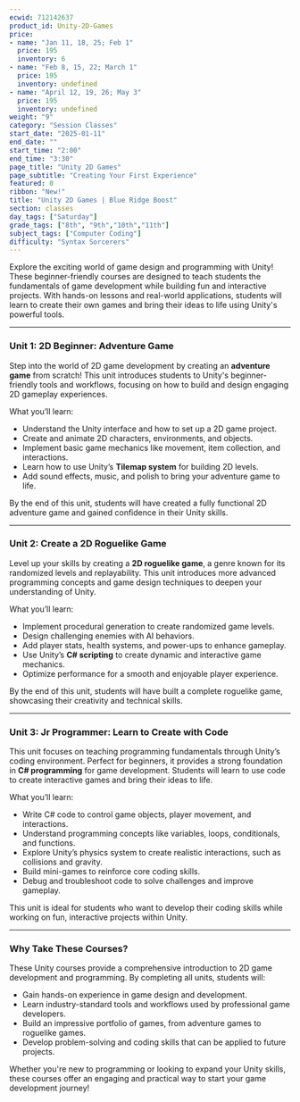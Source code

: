 ```yaml
---
ecwid: 712142637
product_id: Unity-2D-Games
price:
- name: "Jan 11, 18, 25; Feb 1"
  price: 195
  inventory: 6
- name: "Feb 8, 15, 22; March 1"
  price: 195
  inventory: undefined
- name: "April 12, 19, 26; May 3"
  price: 195
  inventory: undefined
weight: "9"
category: "Session Classes"
start_date: "2025-01-11"
end_date: ""
start_time: "2:00"
end_time: "3:30"
page_title: "Unity 2D Games"
page_subtitle: "Creating Your First Experience"
featured: 0
ribbon: "New!"
title: "Unity 2D Games | Blue Ridge Boost"
section: classes
day_tags: ["Saturday"]
grade_tags: ["8th", "9th","10th","11th"]
subject_tags: ["Computer Coding"]
difficulty: "Syntax Sorcerers"
---
```

<p>Explore the exciting world of game design and programming with Unity! These beginner-friendly courses are designed to teach students the fundamentals of game development while building fun and interactive projects. With hands-on lessons and real-world applications, students will learn to create their own games and bring their ideas to life using Unity's powerful tools.</p><hr><h3><strong>Unit 1: 2D Beginner: Adventure Game</strong></h3><p>Step into the world of 2D game development by creating an <strong>adventure game</strong> from scratch! This unit introduces students to Unity's beginner-friendly tools and workflows, focusing on how to build and design engaging 2D gameplay experiences.</p><p>What you’ll learn:</p><ul> <li>Understand the Unity interface and how to set up a 2D game project.</li> <li>Create and animate 2D characters, environments, and objects.</li> <li>Implement basic game mechanics like movement, item collection, and interactions.</li> <li>Learn how to use Unity’s <strong>Tilemap system</strong> for building 2D levels.</li> <li>Add sound effects, music, and polish to bring your adventure game to life.</li> </ul><p>By the end of this unit, students will have created a fully functional 2D adventure game and gained confidence in their Unity skills.</p><hr><h3><strong>Unit 2: Create a 2D Roguelike Game</strong></h3><p>Level up your skills by creating a <strong>2D roguelike game</strong>, a genre known for its randomized levels and replayability. This unit introduces more advanced programming concepts and game design techniques to deepen your understanding of Unity.</p><p>What you’ll learn:</p><ul> <li>Implement procedural generation to create randomized game levels.</li> <li>Design challenging enemies with AI behaviors.</li> <li>Add player stats, health systems, and power-ups to enhance gameplay.</li> <li>Use Unity’s <strong>C# scripting</strong> to create dynamic and interactive game mechanics.</li> <li>Optimize performance for a smooth and enjoyable player experience.</li> </ul><p>By the end of this unit, students will have built a complete roguelike game, showcasing their creativity and technical skills.</p><hr><h3><strong>Unit 3: Jr Programmer: Learn to Create with Code</strong></h3><p>This unit focuses on teaching programming fundamentals through Unity’s coding environment. Perfect for beginners, it provides a strong foundation in <strong>C# programming</strong> for game development. Students will learn to use code to create interactive games and bring their ideas to life.</p><p>What you’ll learn:</p><ul> <li>Write C# code to control game objects, player movement, and interactions.</li> <li>Understand programming concepts like variables, loops, conditionals, and functions.</li> <li>Explore Unity’s physics system to create realistic interactions, such as collisions and gravity.</li> <li>Build mini-games to reinforce core coding skills.</li> <li>Debug and troubleshoot code to solve challenges and improve gameplay.</li> </ul><p>This unit is ideal for students who want to develop their coding skills while working on fun, interactive projects within Unity.</p><hr><h3><strong>Why Take These Courses?</strong></h3><p>These Unity courses provide a comprehensive introduction to 2D game development and programming. By completing all units, students will:</p><ul> <li>Gain hands-on experience in game design and development.</li> <li>Learn industry-standard tools and workflows used by professional game developers.</li> <li>Build an impressive portfolio of games, from adventure games to roguelike games.</li> <li>Develop problem-solving and coding skills that can be applied to future projects.</li> </ul><p>Whether you're new to programming or looking to expand your Unity skills, these courses offer an engaging and practical way to start your game development journey!</p>
